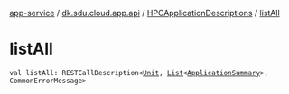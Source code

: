 [app-service](../../index.md) / [dk.sdu.cloud.app.api](../index.md) / [HPCApplicationDescriptions](index.md) / [listAll](./list-all.md)

# listAll

`val listAll: RESTCallDescription<`[`Unit`](https://kotlinlang.org/api/latest/jvm/stdlib/kotlin/-unit/index.html)`, `[`List`](https://kotlinlang.org/api/latest/jvm/stdlib/kotlin.collections/-list/index.html)`<`[`ApplicationSummary`](../-application-summary/index.md)`>, CommonErrorMessage>`